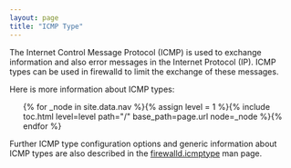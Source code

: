 ```yaml
---
layout: page
title: "ICMP Type"
---
```


The Internet Control Message Protocol (ICMP) is used to exchange information and also error messages in the Internet Protocol (IP). ICMP types can be used in firewalld to limit the exchange of these messages.

Here is more information about ICMP types:

<ul>
{% for _node in site.data.nav %}{% assign level = 1 %}{% include toc.html level=level path="/" base_path=page.url node=_node %}{% endfor %}
</ul>

Further ICMP type configuration options and generic information about ICMP types are also described in the [firewalld.icmptype](../man-pages/firewalld.icmptype.html) man page.
